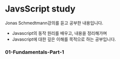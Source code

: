 # JavsScript study
Jonas Schmedtmann강의를 듣고 공부한 내용입니다.<br>
- Javascript의 동작 원리를 배우고, 내용을 정리해가며 
- Javascript에 대한 깊은 이해를 목적으로 하는 공부입니다. 

### 01-Fundamentals-Part-1